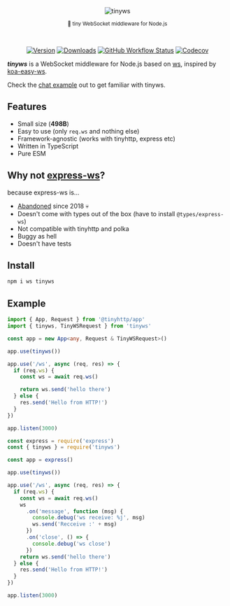 <div align="center">
<img src="https://raw.githubusercontent.com/tinyhttp/tinyws/master/logo.svg" alt="tinyws">
<p><sub>🚡 tiny WebSocket middleware for Node.js</sub></p>
<br />

[![Version][v-badge-url]][npm-url] [![Downloads][dl-badge-url]][npm-url] [![GitHub Workflow Status][gh-actions-img]][github-actions] [![Codecov][cov-badge-url]][cov-url]

</div>

_**tinyws**_ is a WebSocket middleware for Node.js based on [ws](https://github.com/websockets/ws), inspired by [koa-easy-ws](https://github.com/b3nsn0w/koa-easy-ws).

Check the [chat example](examples/chat) out to get familiar with tinyws.

## Features

- Small size (**498B**)
- Easy to use (only `req.ws` and nothing else)
- Framework-agnostic (works with tinyhttp, express etc)
- Written in TypeScript
- Pure ESM

## Why not [express-ws](https://github.com/HenningM/express-ws)?

because express-ws is...

- [Abandoned](https://github.com/HenningM/express-ws/issues/135) since 2018 💀
- Doesn't come with types out of the box (have to install `@types/express-ws`)
- Not compatible with tinyhttp and polka
- Buggy as hell
- Doesn't have tests

## Install

```sh
npm i ws tinyws
```

## Example

```ts
import { App, Request } from '@tinyhttp/app'
import { tinyws, TinyWSRequest } from 'tinyws'

const app = new App<any, Request & TinyWSRequest>()

app.use(tinyws())

app.use('/ws', async (req, res) => {
  if (req.ws) {
    const ws = await req.ws()

    return ws.send('hello there')
  } else {
    res.send('Hello from HTTP!')
  }
})

app.listen(3000)
```


```javascript
const express = require('express')
const { tinyws } = require('tinyws')

const app = express()

app.use(tinyws())

app.use('/ws', async (req, res) => {
  if (req.ws) {
    const ws = await req.ws()
    ws
      .on('message', function (msg) {
        console.debug('ws receive: %j', msg)
        ws.send('Recceive :' + msg)
      })
      .on('close', () => {
        console.debug('ws close')
      })
    return ws.send('hello there')
  } else {
    res.send('Hello from HTTP!')
  }
})

app.listen(3000)
```

[v-badge-url]: https://img.shields.io/npm/v/tinyws.svg?style=for-the-badge&color=F55A5A&label=&logo=npm
[npm-url]: https://www.npmjs.com/package/tinyws
[cov-badge-url]: https://img.shields.io/coveralls/github/tinyhttp/tinyws?style=for-the-badge&color=F55A5A
[cov-url]: https://coveralls.io/github/tinyhttp/tinyws
[dl-badge-url]: https://img.shields.io/npm/dt/tinyws?style=for-the-badge&color=F55A5A
[github-actions]: https://github.com/tinyhttp/tinyws/actions
[gh-actions-img]: https://img.shields.io/github/workflow/status/tinyhttp/tinyws/CI?style=for-the-badge&color=F55A5A&label=&logo=github
